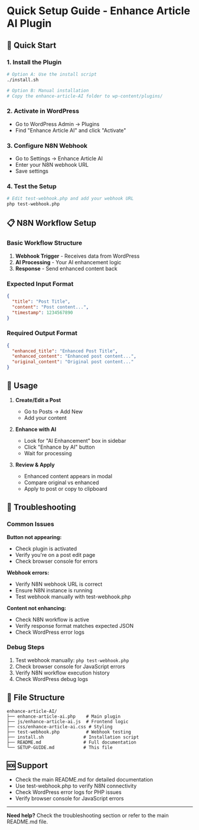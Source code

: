 # Quick Setup Guide - Enhance Article AI Plugin

## 🚀 Quick Start

### 1. Install the Plugin
```bash
# Option A: Use the install script
./install.sh

# Option B: Manual installation
# Copy the enhance-article-AI folder to wp-content/plugins/
```

### 2. Activate in WordPress
- Go to WordPress Admin → Plugins
- Find "Enhance Article AI" and click "Activate"

### 3. Configure N8N Webhook
- Go to Settings → Enhance Article AI
- Enter your N8N webhook URL
- Save settings

### 4. Test the Setup
```bash
# Edit test-webhook.php and add your webhook URL
php test-webhook.php
```

## 📋 N8N Workflow Setup

### Basic Workflow Structure
1. **Webhook Trigger** - Receives data from WordPress
2. **AI Processing** - Your AI enhancement logic
3. **Response** - Send enhanced content back

### Expected Input Format
```json
{
  "title": "Post Title",
  "content": "Post content...",
  "timestamp": 1234567890
}
```

### Required Output Format
```json
{
  "enhanced_title": "Enhanced Post Title",
  "enhanced_content": "Enhanced post content...",
  "original_content": "Original post content..."
}
```

## 🎯 Usage

1. **Create/Edit a Post**
   - Go to Posts → Add New
   - Add your content

2. **Enhance with AI**
   - Look for "AI Enhancement" box in sidebar
   - Click "Enhance by AI" button
   - Wait for processing

3. **Review & Apply**
   - Enhanced content appears in modal
   - Compare original vs enhanced
   - Apply to post or copy to clipboard

## 🔧 Troubleshooting

### Common Issues

**Button not appearing:**
- Check plugin is activated
- Verify you're on a post edit page
- Check browser console for errors

**Webhook errors:**
- Verify N8N webhook URL is correct
- Ensure N8N instance is running
- Test webhook manually with test-webhook.php

**Content not enhancing:**
- Check N8N workflow is active
- Verify response format matches expected JSON
- Check WordPress error logs

### Debug Steps
1. Test webhook manually: `php test-webhook.php`
2. Check browser console for JavaScript errors
3. Verify N8N workflow execution history
4. Check WordPress debug logs

## 📁 File Structure
```
enhance-article-AI/
├── enhance-article-ai.php    # Main plugin
├── js/enhance-article-ai.js  # Frontend logic
├── css/enhance-article-ai.css # Styling
├── test-webhook.php          # Webhook testing
├── install.sh               # Installation script
├── README.md                # Full documentation
└── SETUP-GUIDE.md           # This file
```

## 🆘 Support

- Check the main README.md for detailed documentation
- Use test-webhook.php to verify N8N connectivity
- Check WordPress error logs for PHP issues
- Verify browser console for JavaScript errors

---

**Need help?** Check the troubleshooting section or refer to the main README.md file. 